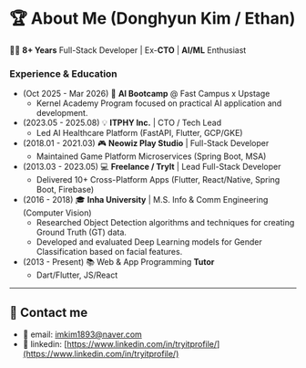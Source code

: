 # 🏆 About Me (Donghyun Kim / Ethan)
👨‍💻 **8+ Years** Full-Stack Developer | Ex-**CTO** | **AI/ML** Enthusiast

### Experience & Education
- (Oct 2025 - Mar 2026) 🚀 **AI Bootcamp** @ Fast Campus x Upstage
    - Kernel Academy Program focused on practical AI application and development.
- (2023.05 - 2025.08) 💡 **ITPHY Inc.** | CTO / Tech Lead
    - Led AI Healthcare Platform (FastAPI, Flutter, GCP/GKE)
- (2018.01 - 2021.03) 🎮 **Neowiz Play Studio** | Full-Stack Developer
    - Maintained Game Platform Microservices (Spring Boot, MSA)
- (2013.03 - 2023.05) 💻 **Freelance / TryIt** | Lead Full-Stack Developer
    - Delivered 10+ Cross-Platform Apps (Flutter, React/Native, Spring Boot, Firebase)
- (2016 - 2018) 🎓 **Inha University** | M.S. Info & Comm Engineering (Computer Vision)
    - Researched Object Detection algorithms and techniques for creating Ground Truth (GT) data.
    - Developed and evaluated Deep Learning models for Gender Classification based on facial features.
- (2013 - Present) 📚 Web & App Programming **Tutor**
    - Dart/Flutter, JS/React

---

## 💌 Contact me

- 📧 email: imkim1893@naver.com
- 🚀 linkedin: [https://www.linkedin.com/in/tryitprofile/](https://www.linkedin.com/in/tryitprofile/)
